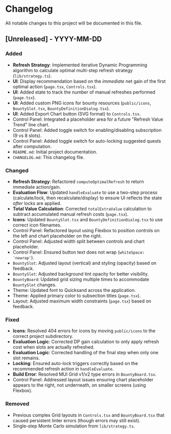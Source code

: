 # Changelog

All notable changes to this project will be documented in this file.

## [Unreleased] - YYYY-MM-DD

### Added
- **Refresh Strategy**: Implemented iterative Dynamic Programming algorithm to calculate optimal multi-step refresh strategy (`lib/strategy.ts`).
- **UI**: Display recommendation based on the *immediate* net gain of the first optimal action (`page.tsx`, `Controls.tsx`).
- **UI**: Added state to track the number of manual refreshes performed (`page.tsx`).
- **UI**: Added custom PNG icons for bounty resources (`public/icons`, `BountySlot.tsx`, `BountyDefinitionDialog.tsx`).
- **UI**: Added Export Chart button (SVG format) to `Controls.tsx`.
- Control Panel: Integrated a placeholder area for a future "Refresh Value Trend" line chart.
- Control Panel: Added toggle switch for enabling/disabling subscription (9 vs 8 slots).
- Control Panel: Added toggle switch for auto-locking suggested quests after computation.
- `README.md`: Initial project documentation.
- `CHANGELOG.md`: This changelog file.

### Changed
- **Refresh Strategy**: Refactored `computeOptimalRefresh` to return immediate action/gain.
- **Evaluation Flow**: Updated `handleEvaluate` to use a two-step process (calculate/lock, then recalculate/display) to ensure UI reflects the state *after* locks are applied.
- **Total Value Calculation**: Corrected `totalExtraValue` calculation to subtract accumulated manual refresh costs (`page.tsx`).
- **Icons**: Updated `BountySlot.tsx` and `BountyDefinitionDialog.tsx` to use correct icon filenames.
- Control Panel: Refactored layout using Flexbox to position controls on the left and chart placeholder on the right.
- Control Panel: Adjusted width split between controls and chart placeholder.
- Control Panel: Ensured button text does not wrap (`whiteSpace: 'nowrap'`).
- `BountySlot`: Adjusted layout (vertical) and styling (opacity) based on feedback.
- `BountySlot`: Adjusted background tint opacity for better visibility.
- `BountyBoard`: Updated grid sizing multiple times to accommodate `BountySlot` changes.
- Theme: Updated font to Quicksand across the application.
- Theme: Applied primary color to subsection titles (`page.tsx`).
- Layout: Adjusted maximum width constraints (`page.tsx`) based on feedback.

### Fixed
- **Icons**: Resolved 404 errors for icons by moving `public/icons` to the correct project subdirectory.
- **Evaluation Logic**: Corrected DP gain calculation to only apply refresh cost when slots are actually refreshed.
- **Evaluation Logic**: Corrected handling of the final step when only one slot remains.
- **Locking**: Ensured auto-lock triggers correctly based on the recommended refresh action in `handleEvaluate`.
- **Build Error**: Resolved MUI Grid v1/v2 type errors in `BountyBoard.tsx`.
- Control Panel: Addressed layout issues ensuring chart placeholder appears to the right, not underneath, on smaller screens (using Flexbox).

### Removed
- Previous complex Grid layouts in `Controls.tsx` and `BountyBoard.tsx` that caused persistent linter errors (though errors may still exist). 
- Single-step Monte Carlo simulation from `lib/strategy.ts`. 